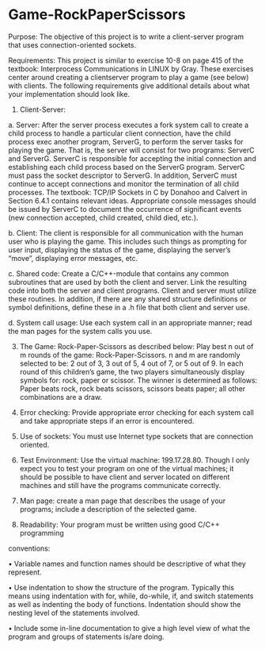 # Game-RockPaperScissors

Purpose: The objective of this project is to write a client-server program that uses
connection-oriented sockets.

Requirements:
This project is similar to exercise 10-8 on page 415 of the textbook: Interprocess
Communications in LINUX by Gray. These exercises center around creating a clientserver
program to play a game (see below) with clients. The following requirements give
additional details about what your implementation should look like.

1. Client-Server:
   
a. Server: After the server process executes a fork system call to create a
child process to handle a particular client connection, have the child
process exec another program, ServerG, to perform the server tasks for
playing the game. That is, the server will consist for two programs:
ServerC and ServerG. ServerC is responsible for accepting the initial
connection and establishing each child process based on the ServerG
program. ServerC must pass the socket descriptor to ServerG. In
addition, ServerC must continue to accept connections and monitor the
termination of all child processes. The textbook: TCP/IP Sockets in C by
Donahoo and Calvert in Section 6.4.1 contains relevant ideas.
Appropriate console messages should be issued by ServerC to document
the occurrence of significant events (new connection accepted, child
created, child died, etc.).

b. Client: The client is responsible for all communication with the human
user who is playing the game. This includes such things as prompting for
user input, displaying the status of the game, displaying the server’s
“move”, displaying error messages, etc.

c. Shared code: Create a C/C++-module that contains any common
subroutines that are used by both the client and server. Link the resulting
code into both the server and client programs. Client and server must
utilize these routines. In addition, if there are any shared structure
definitions or symbol definitions, define these in a .h file that both client
and server use.

d. System call usage: Use each system call in an appropriate manner; read
the man pages for the system calls you use.

3. The Game: Rock-Paper-Scissors as described below:
Play best n out of m rounds of the game: Rock-Paper-Scissors. n and m are
randomly selected to be: 2 out of 3, 3 out of 5, 4 out of 7, or 5 out of 9. In each
round of this children’s game, the two players simultaneously display symbols
for: rock, paper or scissor. The winner is determined as follows:
Paper beats rock, rock beats scissors, scissors beats paper; all other
combinations are a draw.

4. Error checking: Provide appropriate error checking for each system call and take
appropriate steps if an error is encountered.

5. Use of sockets: You must use Internet type sockets that are connection oriented.

6. Test Environment: Use the virtual machine: 199.17.28.80. Though I only expect
you to test your program on one of the virtual machines; it should be possible to
have client and server located on different machines and still have the programs
communicate correctly.

7. Man page: create a man page that describes the usage of your programs; include a description of the selected game.

8. Readability: Your program must be written using good C/C++ programming

conventions:

• Variable names and function names should be descriptive of what they represent.

• Use indentation to show the structure of the program. Typically this
means using indentation with for, while, do-while, if, and switch
statements as well as indenting the body of functions. Indentation should
show the nesting level of the statements involved.

• Include some in-line documentation to give a high level view of what the
program and groups of statements is/are doing.
